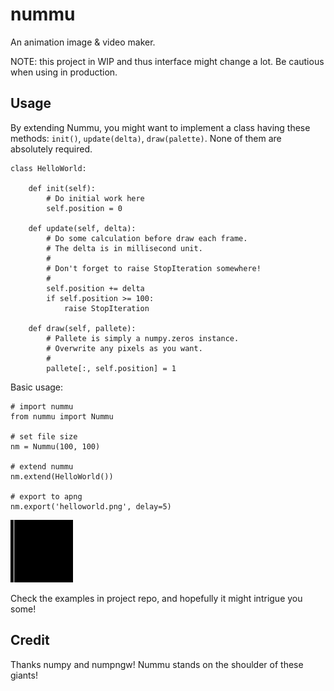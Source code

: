 # nummu

An animation image &amp; video maker.

NOTE: this project in WIP and thus interface might change a lot. Be cautious when using in production.

## Usage

By extending Nummu, you might want to implement a class having these methods: `init()`, `update(delta)`, `draw(palette)`. None of them are absolutely required.

    class HelloWorld:

        def init(self):
            # Do initial work here
            self.position = 0

        def update(self, delta):
            # Do some calculation before draw each frame.
            # The delta is in millisecond unit.
            #
            # Don't forget to raise StopIteration somewhere!
            #
            self.position += delta
            if self.position >= 100:
                raise StopIteration

        def draw(self, pallete):
            # Pallete is simply a numpy.zeros instance.
            # Overwrite any pixels as you want.
            #
            pallete[:, self.position] = 1

Basic usage:

    # import nummu
    from nummu import Nummu

    # set file size
    nm = Nummu(100, 100)

    # extend nummu
    nm.extend(HelloWorld())

    # export to apng
    nm.export('helloworld.png', delay=5)

![helloworld](examples/helloworld.png)

Check the examples in project repo, and hopefully it might intrigue you some!

## Credit

Thanks numpy and numpngw! Nummu stands on the shoulder of these giants!
